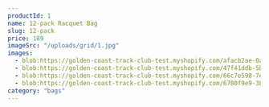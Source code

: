 ```yaml
---
productId: 1
name: 12-pack Racquet Bag
slug: 12-pack
price: 189
imageSrc: "/uploads/grid/1.jpg"
images:
  - blob:https://golden-coast-track-club-test.myshopify.com/afacb2ae-0ad9-425a-a53a-70c24167678d
  - blob:https://golden-coast-track-club-test.myshopify.com/47f41ddb-5b49-47bc-bb9b-c982cb0508df
  - blob:https://golden-coast-track-club-test.myshopify.com/66c7e598-7efb-4f52-800b-6c2051872752
  - blob:https://golden-coast-track-club-test.myshopify.com/6780f9e9-381f-473b-8668-b8351c177415
category: "bags"
---
```

